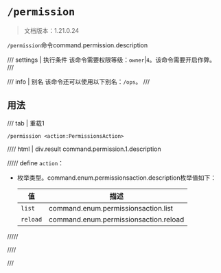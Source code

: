 # `/permission`

> 文档版本：1.21.0.24

`/permission`命令command.permission.description

/// settings | 执行条件
该命令需要权限等级：`owner`|`4`。该命令需要开启作弊。
///

/// info | 别名
该命令还可以使用以下别名：`/ops`。
///

## 用法

/// tab | 重载1
```mcfunction
/permission <action:PermissionsAction>
```

//// html | div.result
command.permission.1.description

///// define
`action`：<!-- md:samp PermissionsAction -->

- 枚举类型。command.enum.permissionsaction.description枚举值如下：

  |值|描述|
  |---|---|
  |`list`|command.enum.permissionsaction.list|
  |`reload`|command.enum.permissionsaction.reload|



/////

////

///
